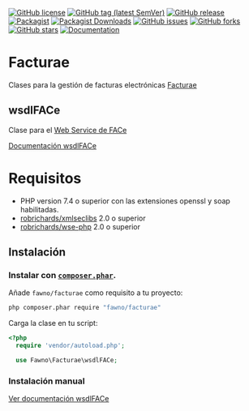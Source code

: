 [![GitHub license](https://img.shields.io/github/license/fawno/Facturae.svg)](https://github.com/fawno/Facturae/blob/master/LICENSE)
[![GitHub tag (latest SemVer)](https://img.shields.io/github/v/tag/fawno/Facturae.svg)](https://github.com/fawno/Facturae/tags)
[![GitHub release](https://img.shields.io/github/release/fawno/Facturae.svg)](https://github.com/fawno/Facturae/releases)
[![Packagist](https://img.shields.io/packagist/v/fawno/facturae.svg)](https://packagist.org/packages/fawno/facturae)
[![Packagist Downloads](https://img.shields.io/packagist/dt/fawno/Facturae.svg)](https://packagist.org/packages/fawno/Facturae/stats)
[![GitHub issues](https://img.shields.io/github/issues/fawno/Facturae.svg)](https://github.com/fawno/Facturae/issues)
[![GitHub forks](https://img.shields.io/github/forks/fawno/Facturae.svg)](https://github.com/fawno/Facturae/network)
[![GitHub stars](https://img.shields.io/github/stars/fawno/Facturae.svg)](https://github.com/fawno/Facturae/stargazers)
[![Documentation](https://img.shields.io/badge/manual-wsdlFACe-blue.svg)](docs/wsdlFACe.md)

# Facturae
Clases para la gestión de facturas electrónicas [Facturae](http://www.facturae.gob.es)

## wsdlFACe
Clase para el [Web Service de FACe](https://face.gob.es/es)

[Documentación wsdlFACe](docs/wsdlFACe.md)

# Requisitos

- PHP version 7.4 o superior con las extensiones openssl y soap habilitadas.
- [robrichards/xmlseclibs](https://github.com/robrichards/xmlseclibs) 2.0 o superior
- [robrichards/wse-php](https://github.com/robrichards/wse-php) 2.0 o superior

## Instalación

### Instalar con [`composer.phar`](http://getcomposer.org).

Añade `fawno/facturae` como requisito a tu proyecto:

```sh
php composer.phar require "fawno/facturae"
```
Carga la clase en tu script:

```php
<?php
  require 'vendor/autoload.php';

  use Fawno\Facturae\wsdlFACe;
```

### Instalación manual

[Ver documentación wsdlFACe](docs/wsdlFACe.md)
